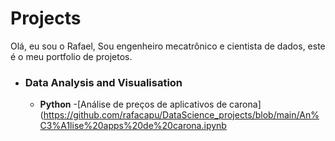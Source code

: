 # Projects
Olá, eu sou o Rafael,
Sou engenheiro mecatrônico e cientista de dados, este é o meu portfolio de projetos.




- ### Data Analysis and Visualisation
	- __Python__
  -[Análise de preços de aplicativos de carona](https://github.com/rafacapu/DataScience_projects/blob/main/An%C3%A1lise%20apps%20de%20carona.ipynb
